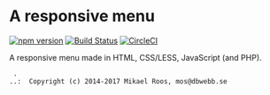 A responsive menu
=======================

[![npm version](https://badge.fury.io/js/desinax-responsive-menu.svg)](https://badge.fury.io/js/desinax-responsive-menu)
[![Build Status](https://travis-ci.org/desinax/responsive-menu.svg?branch=master)](https://travis-ci.org/desinax/responsive-menu)
[![CircleCI](https://circleci.com/gh/desinax/responsive-menu.svg?style=svg)](https://circleci.com/gh/desinax/responsive-menu)

A responsive menu made in HTML, CSS/LESS, JavaScript (and PHP).



```
 . 
..:  Copyright (c) 2014-2017 Mikael Roos, mos@dbwebb.se 
```
